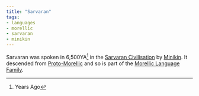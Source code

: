 ```yaml
---
title: "Sarvaran"
tags:
- languages
- morellic
- sarvaran
- minikin
---
```

Sarvaran was spoken in 6,500YA[^1] in the [Sarvaran Civilisation](cultures/morellic/sarvara/sarvara.md) by [Minikin](fauna/2nd-realm/mammalia/minikin/minikin.md). It descended from [Proto-Morellic](languages/morellic/proto-morellic.md) and so is part of the [Morellic Language Family](languages/morellic/morellic-family.md).

[^1]: Years Ago